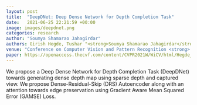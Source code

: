 ```yaml
---
layout: post
title:  "DeepDNet: Deep Dense Network for Depth Completion Task"
date:   2021-06-25 22:21:59 +00:00
image: images/deepdnet.png
categories: research
author: "Soumya Shamarao Jahagirdar"
authors: Girish Hegde, Tushar "<strong>Soumya Shamarao Jahagirdar</strong>, Vaishakh Nargund, Ramesh Ashok Tabib, Uma Mudenagudi, Basavaraja Vandrotti, Ankit Dhiman"
venue: "Conference on Computer Vision and Pattern Recognition <strong> (CVPR) </strong> Workshops, WiCV"
paper: https://openaccess.thecvf.com/content/CVPR2021W/WiCV/html/Hegde_DeepDNet_Deep_Dense_Network_for_Depth_Completion_Task_CVPRW_2021_paper.html
---
```

We propose a Deep Dense Network for Depth Completion Task (DeepDNet) towards generating dense depth map using sparse depth and captured view. We propose Dense-Residual-Skip (DRS) Autoencoder along with an attention towards edge preservation using Gradient Aware Mean Squared Error (GAMSE) Loss.
